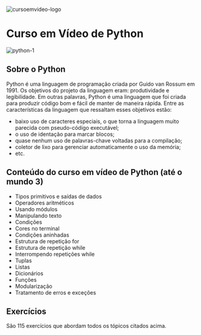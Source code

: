 ![cursoemvideo-logo](https://user-images.githubusercontent.com/49786548/84605442-9c00ed80-ae73-11ea-9d21-9b0f431c8bd1.png)
# Curso em Vídeo de Python
![python-1](https://user-images.githubusercontent.com/49786548/84605451-b6d36200-ae73-11ea-94b3-9927d07f85fd.png)
## Sobre o Python
Python é uma linguagem de programação criada por Guido van Rossum em 1991. Os objetivos do projeto da linguagem eram: 
produtividade e legibilidade. Em outras palavras, Python é uma linguagem que foi criada para produzir código bom e fácil de manter de maneira rápida. Entre as características da linguagem que ressaltam esses objetivos estão:
* baixo uso de caracteres especiais, o que torna a linguagem muito parecida com pseudo-código executável;
* o uso de identação para marcar blocos;
* quase nenhum uso de palavras-chave voltadas para a compilação;
* coletor de lixo para gerenciar automaticamente o uso da memória;
* etc.

## Conteúdo do curso em vídeo de Python (até o mundo 3)
* Tipos primitivos e saídas de dados
* Operadores aritméticos
* Usando módulos
* Manipulando texto
* Condições
* Cores no terminal
* Condições aninhadas
* Estrutura de repetição for
* Estrutura de repetição while
* Interrompendo repetições while
* Tuplas
* Listas
* Dicionários
* Funções
* Modularização
* Tratamento de erros e exceções

## Exercícios
São 115 exercícios que abordam todos os tópicos citados acima.
